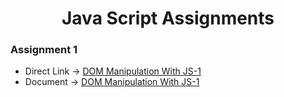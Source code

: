 <h1  align="center" >  Java Script Assignments  </h1>

### Assignment 1


* Direct Link -> [DOM Manipulation With JS-1](https://abeethaheshan.github.io/MyProfile/MyProjects/SPA/DOM%20Manipulation%20With%20JS%20-%201/BootstrapPOS/src/)     
* Document ->  [DOM Manipulation With JS-1](https://github.com/AbeethaHeshan/MyProfile/tree/master/*MyProjects/SPA/DOM%20Manipulation%20With%20JS%20-%201)



